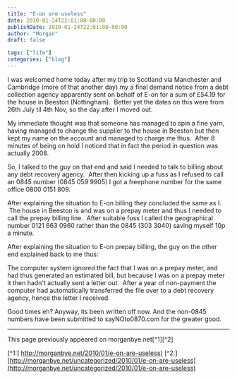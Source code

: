 ```yaml
---
title: "E-on are useless"
date: 2010-01-24T22:01:00-00:00
publishDate: 2010-01-24T22:01:00-00:00
author: "Morgan"
draft: false

tags: ["life"]
categories: ["blog"]
---
```


I was welcomed home today after my trip to Scotland via Manchester and Cambridge (more of that another day) my a final demand notice from a debt collection agency apparently sent on behalf of E-on for a sum of £54.19 for the house in Beeston (Nottingham).  Better yet the dates on this were from 26th July til 4th Nov, so the day after I moved out.

My immediate thought was that someone has managed to spin a fine yarn, having managed to change the supplier to the house in Beeston but then kept my name on the account and managed to charge me thus.  After 8 minutes of being on hold I noticed that in fact the period in question was actually 2008.

So, I talked to the guy on that end and said I needed to talk to billing about any debt recovery agency.  After then kicking up a fuss as I refused to call an 0845 number (0845 059 9905) I got a freephone number for the same office 0800 0151 809.

After explaining the situation to E-on billing they concluded the same as I.  The house in Beeston is and was on a prepay meter and thus I needed to call the prepay billing line.  After suitable fuss I called the geographical number 0121 663 0960 rather than the 0845 (303 3040) saving myself 10p a minute.

After explaining the situation to E-on prepay billing, the guy on the other end explained back to me thus:

The computer system ignored the fact that I was on a prepay meter, and had thus generated an estimated bill, but because I was on a prepay meter it then hadn't actually sent a letter out.  After a year of non-payment the computer had automatically transferred the file over to a debt recovery agency, hence the letter I received.

Good times eh? Anyway, its been written off now. And the non-0845 numbers have been submitted to sayNOto0870.com for the greater good.


----
This page previously appeared on morganbye.net[^1][^2]

[^1:] [http://morganbye.net/2010/01/e-on-are-useless)](http://morganbye.net/2010/01/e-on-are-useless)
[^2:] [http://morganbye.net/uncategorized/2010/01/e-on-are-useless](http://morganbye.net/uncategorized/2010/01/e-on-are-useless)
